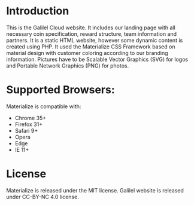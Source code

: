# Introduction

This is the Galilel Cloud website. It includes our landing page with all
necessary coin specification, reward structure, team information and partners.
It is a static HTML website, however some dynamic content is created using PHP.
It used the Materialize CSS Framework based on material design with customer
coloring according to our branding information. Pictures have to be Scalable
Vector Graphics (SVG) for logos and Portable Network Graphics (PNG) for photos.

# Supported Browsers:

Materialize is compatible with:

* Chrome 35+
* Firefox 31+
* Safari 9+
* Opera
* Edge
* IE 11+

# License

Materialize is released under the MIT license. Galilel website is released
under CC-BY-NC 4.0 license.
